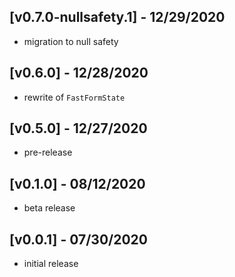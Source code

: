 ## [v0.7.0-nullsafety.1] - 12/29/2020

* migration to null safety

## [v0.6.0] - 12/28/2020

* rewrite of `FastFormState`

## [v0.5.0] - 12/27/2020

* pre-release

## [v0.1.0] - 08/12/2020

* beta release

## [v0.0.1] - 07/30/2020

* initial release
